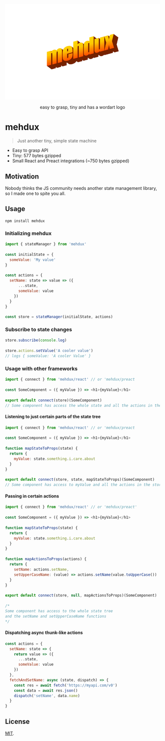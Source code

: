 <div align="center">
  <img src="https://raw.githubusercontent.com/rognstadragnar/aoudad/master/mehdux.png" alt="mehdux">
  <p>easy to grasp, tiny and has a wordart logo </p>
</div>

# mehdux

> Just another tiny, simple state machine

* Easy to grasp API
* Tiny: 577 bytes gzipped
* Small React and Preact integrations (~750 bytes gzipped)

## Motivation

Nobody thinks the JS community needs another state management library, so I made one to spite you all.

## Usage

```
npm install mehdux
```

### Initializing mehdux

```Javascript
import { stateManager } from 'mehdux'

const initialState = {
  someValue: 'My value'
}

const actions = {
  setName: state => value => ({
      ...state,
      someValue: value
    })
  }
}

const store = stateManager(initialState, actions)
```

### Subscribe to state changes

```Javascript
store.subscribe(console.log)

store.actions.setValue('A cooler value')
// logs { someValue: 'A cooler Value' }
```

### Usage with other frameworks

```Javascript
import { connect } from 'mehdux/react' // or 'mehdux/preact

const SomeComponent = ({ myValue }) => <h1>{myValue}</h1>

export default connect(store)(SomeComponent)
// Some component has access the whole state and all the actions in the store
```

#### Listening to just certain parts of the state tree

```Javascript
import { connect } from 'mehdux/react' // or 'mehdux/preact

const SomeComponent = ({ myValue }) => <h1>{myValue}</h1>

function mapStateToProps(state) {
  return {
    myValue: state.something.i.care.about
  }
}

export default connect(store, state, mapStateToProps)(SomeComponent)
// Some component has access to myValue and all the actions in the store
```

#### Passing in certain actions

```Javascript
import { connect } from 'mehdux/react' // or 'mehdux/preact'

const SomeComponent = ({ myValue }) => <h1>{myValue}</h1>

function mapStateToProps(state) {
  return {
    myValue: state.something.i.care.about
  }
}

function mapActionsToProps(actions) {
  return {
    setName: actions.setName,
    setUpperCaseName: (value) => actions.setName(value.toUpperCase())
  }
}

export default connect(store, null, mapActionsToProps)(SomeComponent)

/*
Some component has access to the whole state tree
and the setName and setUpperCaseName functions
*/
```

#### Dispatching async thunk-like actions

```Javascript
const actions = {
  setName: state => {
    return value => ({
      ...state,
      someValue: value
    })
  },
  fetchAndSetName: async (state, dispatch) => {
    const res = await fetch('https://myapi.com/v0')
    const data = await res.json()
    dispatch('setName', data.name)
  }
}
```

## License

[MIT](LICENSE).
